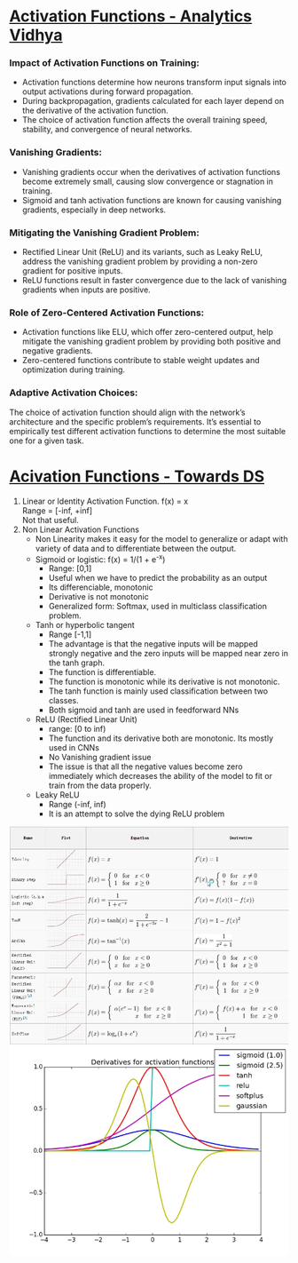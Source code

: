 # [Activation Functions - Analytics Vidhya](https://www.analyticsvidhya.com/blog/2023/10/activation-functions-in-neural-networks/#:~:text=Activation%20functions%20are%20fundamental%20in,unique%20characteristics%20and%20use%20cases.)

### Impact of Activation Functions on Training:
- Activation functions determine how neurons transform input signals into output activations during forward propagation.
- During backpropagation, gradients calculated for each layer depend on the derivative of the activation function.
- The choice of activation function affects the overall training speed, stability, and convergence of neural networks.

### Vanishing Gradients:

- Vanishing gradients occur when the derivatives of activation functions become extremely small, causing slow convergence or stagnation in training.
- Sigmoid and tanh activation functions are known for causing vanishing gradients, especially in deep networks.

### Mitigating the Vanishing Gradient Problem:

- Rectified Linear Unit (ReLU) and its variants, such as Leaky ReLU, address the vanishing gradient problem by providing a non-zero gradient for positive inputs.
- ReLU functions result in faster convergence due to the lack of vanishing gradients when inputs are positive.

### Role of Zero-Centered Activation Functions:

- Activation functions like ELU, which offer zero-centered output, help mitigate the vanishing gradient problem by providing both positive and negative gradients.
- Zero-centered functions contribute to stable weight updates and optimization during training.

### Adaptive Activation Choices:

The choice of activation function should align with the network’s architecture and the specific problem’s requirements. It’s essential to empirically test different activation functions to determine the most suitable one for a given task.

# [Acivation Functions - Towards DS](https://towardsdatascience.com/activation-functions-neural-networks-1cbd9f8d91d6)  

1. Linear or Identity Activation Function.
    f(x) = x  
   Range = \[-inf, +inf\]  
   Not that useful.  
2. Non Linear Activation Functions  
   - Non Linearity makes it easy for the model to generalize or adapt with variety of data and to differentiate between the output.
   - Sigmoid or logistic: f(x) = 1/(1 + e<sup>-x</sup>)
     - Range: \[0,1\]
     - Useful when we have to predict the probability as an output
     - Its differenciable, monotonic
     - Derivative is not monotonic
     - Generalized form: Softmax, used in multiclass classification problem.
   - Tanh or hyperbolic tangent
     - Range \[-1,1\]
     - The advantage is that the negative inputs will be mapped strongly negative and the zero inputs will be mapped near zero in the tanh graph.
     - The function is differentiable.
     - The function is monotonic while its derivative is not monotonic.
     - The tanh function is mainly used classification between two classes.
     - Both sigmoid and tanh are used in feedforward NNs
   - ReLU (Rectified Linear Unit)
     - range: \[0 to inf)
     - The function and its derivative both are monotonic. Its mostly used in CNNs
     - No Vanishing gradient issue
     - The issue is that all the negative values become zero immediately which decreases the ability of the model to fit or train from the data properly.
   - Leaky ReLU
     - Range (-inf, inf)
     - It is an attempt to solve the dying ReLU problem
    
       

![Activation functions](https://github.com/bathejaakshay/ML-A-Z-notes/blob/main/Images/activation_functions.webp)
![Activation functions Derivatives](https://github.com/bathejaakshay/ML-A-Z-notes/blob/main/Images/activation_derivatives.webp)

